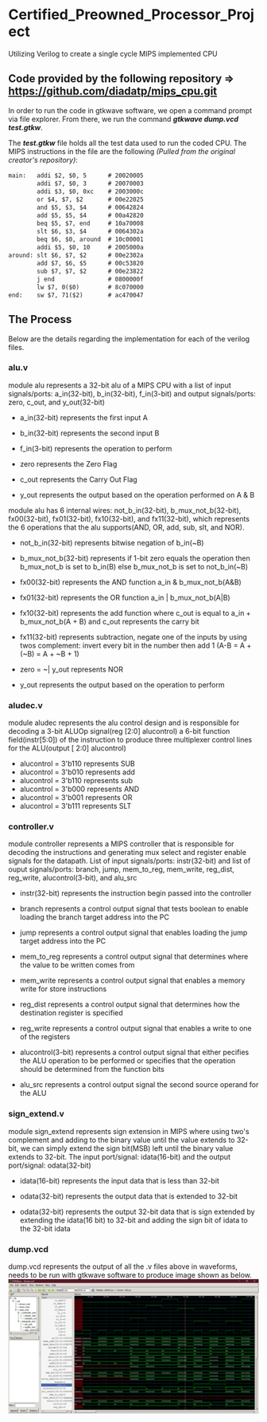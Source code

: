 # Certified_Preowned_Processor_Project
Utilizing Verilog to create a single cycle MIPS implemented CPU


## Code provided by the following repository => https://github.com/diadatp/mips_cpu.git

In order to run the code in gtkwave software, we open a command prompt via file explorer. From there, we run the command ***gtkwave dump.vcd test.gtkw***.

The ***test.gtkw*** file holds all the test data used to run the coded CPU. The MIPS instructions in the file are the following *(Pulled from the original creator's repository)*:

```
main:	addi $2, $0, 5		# 20020005
		addi $7, $0, 3		# 20070003
		addi $3, $0, 0xc	# 2003000c
		or $4, $7, $2		# 00e22025
		and $5, $3, $4		# 00642824
		add $5, $5, $4		# 00a42820
		beq $5, $7, end		# 10a70008
		slt $6, $3, $4		# 0064302a
		beq $6, $0, around	# 10c00001
		addi $5, $0, 10		# 2005000a
around:	slt $6, $7, $2		# 00e2302a
		add $7, $6, $5		# 00c53820
		sub $7, $7, $2		# 00e23822
		j end				# 0800000f
		lw $7, 0($0)		# 8c070000
end:	sw $7, 71($2)		# ac470047
```

## The Process
Below are the details regarding the implementation for each of the verilog files.

### alu.v
module alu represents a 32-bit alu of a MIPS CPU with a list of input signals/ports: a_in(32-bit), b_in(32-bit), f_in(3-bit) and output signals/ports: zero, c_out, and y_out(32-bit)

* a_in(32-bit) represents the first input A
* b_in(32-bit) represents the second input B
* f_in(3-bit)  represents the operation to perform

* zero represents the Zero Flag
* c_out represents the Carry Out Flag
* y_out represents the output based on the operation performed on A & B

module alu has 6 internal wires: not_b_in(32-bit), b_mux_not_b(32-bit), fx00(32-bit), fx01(32-bit), fx10(32-bit), and fx11(32-bit), which represents the 6 operations that the alu supports(AND, OR, add, sub, slt, and NOR). 

* not_b_in(32-bit) represents bitwise negation of b_in(~B)
* b_mux_not_b(32-bit) represents if 1-bit zero equals the operation then b_mux_not_b is set to b_in(B) else b_mux_not_b is set to not_b_in(~B)
* fx00(32-bit) represents the AND function a_in & b_mux_not_b(A&B)
* fx01(32-bit) represents the OR function a_in | b_mux_not_b(A|B)
* fx10(32-bit) represents the add function where c_out is equal to a_in + b_mux_not_b(A + B) and c_out represents the carry bit 
* fx11(32-bit) represents subtraction, negate one of the inputs by using twos complement: invert every bit in the number then add 1 (A-B = A +(~B) = A + ~B + 1)

* zero = ~| y_out represents NOR
* y_out represents the output based on the operation to perform

### aludec.v
module aludec represents the alu control design and is responsible for decoding a 3-bit ALUOp signal(reg [2:0] alucontrol) a 6-bit function field(instr[5:0]) of the instruction to produce three multiplexer control lines for the ALU(output [ 2:0] alucontrol)

* alucontrol = 3'b110 represents SUB 
* alucontrol = 3'b010 represents add 
* alucontrol = 3'b110 represents sub 
* alucontrol = 3'b000 represents AND
* alucontrol = 3'b001 represents OR
* alucontrol = 3'b111 represents SLT

### controller.v
module controller represents a MIPS controller that is responsible for decoding the instructions and generating mux select and register enable signals for the datapath. List of input signals/ports: instr(32-bit) and list of ouput signals/ports: branch, jump, mem_to_reg, mem_write, reg_dist, reg_write, alucontrol(3-bit), and alu_src

* instr(32-bit) represents the instruction begin passed into the controller

* branch represents a control output signal that tests boolean to enable loading the branch target address into the PC
* jump represents a control output signal that enables loading the jump target address into the PC
* mem_to_reg represents a control output signal that determines where the value to be written comes from
* mem_write represents a control output signal that enables a memory write for store instructions
* reg_dist represents a control output signal that determines how the destination register is specified
* reg_write represents a control output signal that enables a write to one of the registers
* alucontrol(3-bit) represents a control output signal that either pecifies the ALU operation to be performed or specifies that the operation should be determined from the function bits
* alu_src represents a control output signal the second source operand for the ALU 

### sign_extend.v

module sign_extend represents sign extension in MIPS where using two's complement and adding to the binary value until the value extends to 32-bit, we can simply extend the sign bit(MSB) left until the binary value extends to 32-bit. The input port/signal: idata(16-bit) and the output port/signal: odata(32-bit)

* idata(16-bit) represents the input data that is less than 32-bit
* odata(32-bit) represents the output data that is extended to 32-bit

* odata(32-bit) represents the output 32-bit data that is sign extended by extending the idata(16 bit) to 32-bit and adding the sign bit of idata to the 32-bit idata

### dump.vcd

dump.vcd represents the output of all the .v files above in waveforms, needs to be run with gtkwave software to produce image shown as below.
![alt text](https://github.com/Chin-Lee-lol/Certified_Preowned_Processor_Project/blob/main/output%20image/waveform.png)
